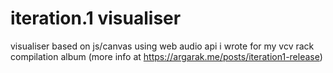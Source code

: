 # iteration.1 visualiser

visualiser based on js/canvas using web audio api i wrote for my vcv rack compilation album (more info at https://argarak.me/posts/iteration1-release)
